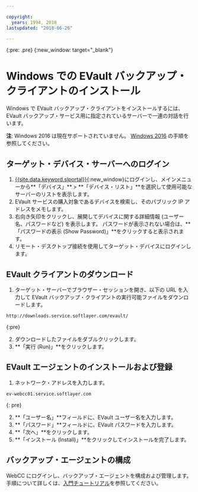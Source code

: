 ```yaml
---

copyright:
  years: 1994, 2018
lastupdated: "2018-06-26"

---
```

{:pre: .pre}
{:new_window: target="_blank"}

# Windows での EVault バックアップ・クライアントのインストール

Windows で EVault バックアップ・クライアントをインストールするには、EVault バックアップ・サービス用に指定されているサーバーで一連の対話を行います。

**注**: Windows 2016 は現在サポートされていません。 [Windows 2016](install-evault-windows2016.html) の手順を参照してください。

## ターゲット・デバイス・サーバーへのログイン

1. [{{site.data.keyword.slportal}}](https://control.softlayer.com/){:new_window}にログインし、メインメニューから**「デバイス」** > **「デバイス・リスト」**を選択して使用可能なサーバーのリストを表示します。
2. EVault サービスの購入対象であるデバイスを検索し、そのパブリック IP アドレスをメモします。
3. 右向き矢印をクリックし、展開してデバイスに関する詳細情報 (ユーザー名、パスワードなど) を表示します。 パスワードが表示されない場合は、**「パスワードの表示 (Show Password)」**をクリックすると表示されます。 
4. リモート・デスクトップ接続を使用してターゲット・デバイスにログインします。

## EVault クライアントのダウンロード

1. ターゲット・サーバーでブラウザー・セッションを開き、以下の URL を入力して EVault バックアップ・クライアントの実行可能ファイルをダウンロードします。 <br/>
  ```
  http://downloads.service.softlayer.com/evault/
  ```
  {:pre}
  
2. ダウンロードしたファイルをダブルクリックします。
3. **「実行 (Run)」**をクリックします。


## EVault エージェントのインストールおよび登録
 
1. ネットワーク・アドレスを入力します。 <br />
  ```
  ev-webcc01.service.softlayer.com
  ```
  {: pre}
  
2. **「ユーザー名」**フィールドに、EVault ユーザー名を入力します。 
3. **「パスワード」**フィールドに、EVault パスワードを入力します。 
6. **「次へ」**をクリックします。 
7. **「インストール (Install)」**をクリックしてインストールを完了します。

## バックアップ・エージェントの構成

WebCC にログインし、バックアップ・エージェントを構成および管理します。 手順について詳しくは、[入門チュートリアル](index.html#configuring-evault-agent-in-webcc)を参照してください。
